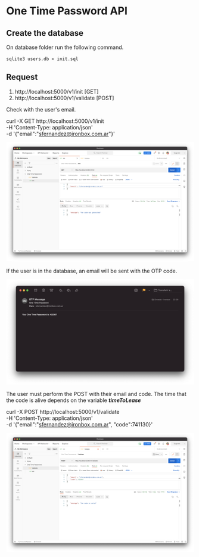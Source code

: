 # One Time Password API

## Create the database

On database folder run the following command.

```
sqlite3 users.db < init.sql
```
## Request

1. http://localhost:5000/v1/init [GET]
2. http://localhost:5000/v1/validate [POST]

Check with the user's email.

curl -X GET http://localhost:5000/v1/init \
    -H 'Content-Type: application/json' \
    -d '{"email":"sfernandez@ironbox.com.ar"}'

<p align="center">
<img src="screenshots/imagen_1.png" width="800" >
</p>

If the user is in the database, an email will be sent with the OTP code.

<p align="center">
<img src="screenshots/imagen_2.png" width="800" >
</p>

The user must perform the POST with their email and code. The time that the code is alive depends on the variable ***timeToLease***

curl -X POST http://localhost:5000/v1/validate \
-H 'Content-Type: application/json' \
-d '{"email":"sfernandez@ironbox.com.ar", "code":741130}'

<p align="center">
<img src="screenshots/imagen_3.png" width="800" >
</p>